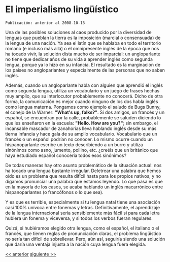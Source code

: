# El imperialismo lingüístico

`Publicación: anterior al 2008-10-13`

Una de las posibles soluciones al caos producido por la diversidad de lenguas que pueblan la tierra es la imposición (marcial o consensuada) de la lengua de una nación. Ya sea el latín que se hablaba en todo el territorio romano (e incluso más allá) o el omnipresente inglés de la época que nos ha tocado vivir, la solución dista mucho de ser imparcial: un angloparlante no tiene que dedicar años de su vida a aprender inglés como segunda lengua, porque ya lo hizo en su infancia. El resultado es la marginación de los países no angloparlantes y especialmente de las personas que no saben inglés.

Además, cuando un angloparlante habla con alguien que aprendió el inglés como segunda lengua, utiliza un vocabulario y un juego de frases hechas muy amplio, que su interlocutor probablemente no conocerá. Dicho de otra forma, la comunicación es mejor cuando ninguno de los dos habla inglés como lengua materna. Pongamos como ejemplo el saludo de Bugs Bunny, el conejo de la Warner: **"What's up, folks?"**. Si dos amigos, un francés y un español, se encuentran por la calle, probablemente se saluden diciendo lo que les enseñaron en la escuela: **"Hello. How are you?"**; sin embargo, el incansable mascador de zanahorias lleva hablando inglés desde su más tierna infancia y hace gala de su amplio vocabulario. Vocabulario que un francés o un español podrían no conocer. Lo mismo ocurre cuando un hispanoparlante escribe un texto describiendo a un burro y utiliza sinónimos como asno, jumento, pollino, etc. ¿creéis que un británico que haya estudiado español conocería todos esos sinónimos?

De todas maneras hay otro asunto problemático de la situación actual: nos ha tocado una lengua bastante irregular. Deletrear una palabra que hemos oído es un problema que resulta difícil hasta para los propios nativos; y no digamos pronunciar una palabra que estamos leyendo. Lo que pasa es que en la mayoría de los casos, se acaba hablando un inglés macarrónico entre hispanoparlantes (o francófonos o lo que sea).

Y es que es terrible, especialmente si tu lengua natal tiene una asociación casi 100% unívoca entre fonemas y letras. Definitivamente, el aprendizaje de la lengua internacional sería sensiblemente más fácil si para cada letra hubiera un fonema y viceversa, y si todos los verbos fueran regulares.

Quizá, si hubiéramos elegido otra lengua, como el español, el italiano o el francés, que tienen reglas de pronunciación claras, el problema lingüístico no sería tan difícil de sobrellevar. Pero, aún así, seguiría siendo una solución que daría una ventaja injusta a la nación cuya lengua fuera elegida.

[<< anterior](01.La_hegemoniha_de_Babel.md) [siguiente >>](03.Uniohn_en_la_diversidad.md)
